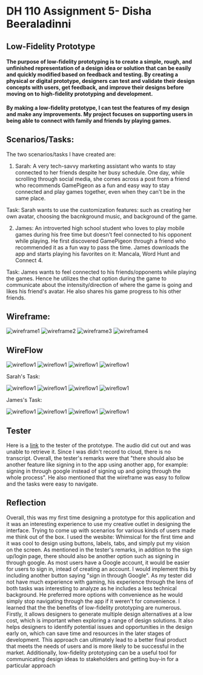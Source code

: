 # DH 110 Assignment 5- Disha Beeraladinni
## Low-Fidelity Prototype

#### The purpose of low-fidelity prototyping is to create a simple, rough, and unfinished representation of a design idea or solution that can be easily and quickly modified based on feedback and testing. By creating a physical or digital prototype, designers can test and validate their design concepts with users, get feedback, and improve their designs before moving on to high-fidelity prototyping and development.


#### By making a low-fidelity prototype, I can test the features of my design and make any improvements. My project focuses on supporting users in being able to connect with family and friends by playing games. 

## Scenarios/Tasks: 

The two scenarios/tasks I have created are:
1. Sarah: A very tech-savvy marketing assistant who wants to stay connected to her friends despite her busy schedule. One day, while scrolling through social media, she comes across a post from a friend who recommends GamePigeon as a fun and easy way to stay connected and play games together, even when they can't be in the same place.

Task: Sarah wants to use the customization features: such as creating her own avatar, choosing the bacnkground music, and background of the game. 

2. James: An introverted high school student who loves to play mobile games during his free time but doesn't feel connected to his opponent while playing. He first discovered GamePigeon through a friend who recommended it as a fun way to pass the time. James downloads the app and starts playing his favorites on it: Mancala, Word Hunt and Connect 4.

Task: James wants to feel connected to his friends/opponents while playing the games. Hence he utilizes the chat option during the game to communicate about the intensity/direction of where the game is going and likes his friend's avatar. He also shares his game progress to his other friends. 

## Wireframe:

![wireframe1](wireframe1.png)
![wireframe2](wireframe2.png)
![wireframe3](wireframe3.png)
![wireframe4](wireframe4.png)


## WireFlow

![wireflow1](wireflow1.png)
![wireflow1](wireflow2.png)
![wireflow1](wireflow3.png)
![wireflow1](wireflow4.png)

Sarah's Task:

![wireflow1](sarahwireframe.jpg)
![wireflow1](sarahwireframe2.jpg)
![wireflow1](sarahwireframe3.jpg)
![wireflow1](sarahwireframe4.jpg)

James's Task:

![wireflow1](jameswireframe.jpg)
![wireflow1](jameswireframe2.jpg)
![wireflow1](jameswireframe3.jpg)
![wireflow1](jameswireframe4.jpg)

## Tester

Here is a [link](https://photos.app.goo.gl/2rTTgNVbAqr3oVGr9) to the tester of the prototype. The audio did cut out and was unable to retrieve it. Since I was didn't record to cloud, there is no transcript. Overall, the tester's remarks were that "there should also be another feature like signing in to the app using another app, for example: signing in through google instead of signing up and going through the whole process". He also mentioned that the wireframe was easy to follow and the tasks were easy to navigate.

## Reflection

Overall, this was my first time designing a prototype for this application and it was an interesting experience to use my creative outlet in designing the interface. Trying to come up with scenarios for various kinds of users made me think out of the box. I used the wesbite: Whimsical for the first time and it was cool to design using buttons, labels, tabs, and simply put my vision on the screen. As mentioned in the tester's remarks, in addition to the sign up/login page, there should also be another option such as signing in through google. As most users have a Google account, it would be easier for users to sign in, intead of creating an account. I would implement this by including another button saying "sign in through Google". As my tester did not have much experience with gaming, his experience through the lens of both tasks was interesting to analyze as he includes a less technical background. He preferred more options with convenience as he would simply stop navigating through the app if it weren't for convenience. I learned that the the benefits of low-fidelity prototyping are numerous. Firstly, it allows designers to generate multiple design alternatives at a low cost, which is important when exploring a range of design solutions. It also helps designers to identify potential issues and opportunities in the design early on, which can save time and resources in the later stages of development. This approach can ultimately lead to a better final product that meets the needs of users and is more likely to be successful in the market. Additionally, low-fidelity prototyping can be a useful tool for communicating design ideas to stakeholders and getting buy-in for a particular approach
